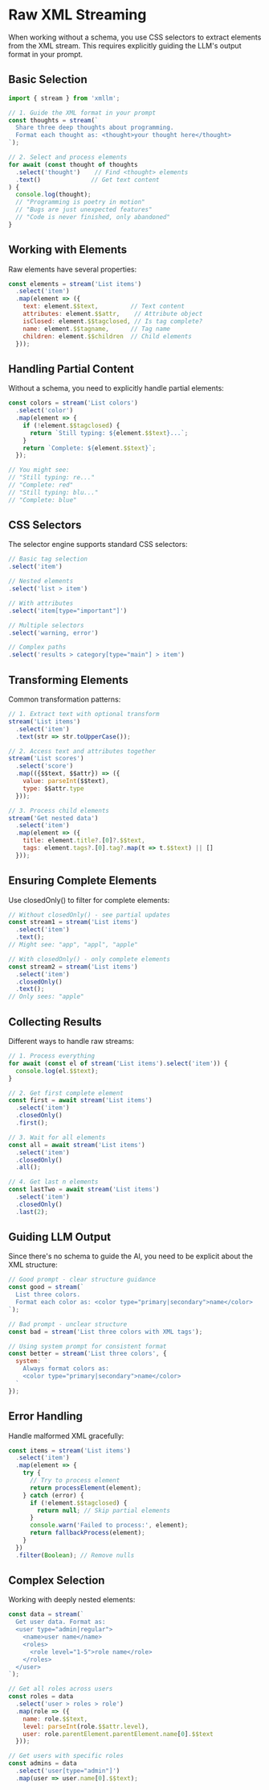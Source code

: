 # Raw XML Streaming

When working without a schema, you use CSS selectors to extract elements from the XML stream. This requires explicitly guiding the LLM's output format in your prompt.

## Basic Selection

```javascript
import { stream } from 'xmllm';

// 1. Guide the XML format in your prompt
const thoughts = stream(`
  Share three deep thoughts about programming.
  Format each thought as: <thought>your thought here</thought>
`);

// 2. Select and process elements
for await (const thought of thoughts
  .select('thought')    // Find <thought> elements
  .text()              // Get text content
) {
  console.log(thought);
  // "Programming is poetry in motion"
  // "Bugs are just unexpected features"
  // "Code is never finished, only abandoned"
}
```

## Working with Elements

Raw elements have several properties:

```javascript
const elements = stream('List items')
  .select('item')
  .map(element => ({
    text: element.$$text,         // Text content
    attributes: element.$$attr,    // Attribute object
    isClosed: element.$$tagclosed, // Is tag complete?
    name: element.$$tagname,      // Tag name
    children: element.$$children  // Child elements
  }));
```

## Handling Partial Content

Without a schema, you need to explicitly handle partial elements:

```javascript
const colors = stream('List colors')
  .select('color')
  .map(element => {
    if (!element.$$tagclosed) {
      return `Still typing: ${element.$$text}...`;
    }
    return `Complete: ${element.$$text}`;
  });

// You might see:
// "Still typing: re..."
// "Complete: red"
// "Still typing: blu..."
// "Complete: blue"
```

## CSS Selectors

The selector engine supports standard CSS selectors:

```javascript
// Basic tag selection
.select('item')

// Nested elements
.select('list > item')

// With attributes
.select('item[type="important"]')

// Multiple selectors
.select('warning, error')

// Complex paths
.select('results > category[type="main"] > item')
```

## Transforming Elements

Common transformation patterns:

```javascript
// 1. Extract text with optional transform
stream('List items')
  .select('item')
  .text(str => str.toUpperCase());

// 2. Access text and attributes together
stream('List scores')
  .select('score')
  .map(({$$text, $$attr}) => ({
    value: parseInt($$text),
    type: $$attr.type
  }));

// 3. Process child elements
stream('Get nested data')
  .select('item')
  .map(element => ({
    title: element.title?.[0]?.$$text,
    tags: element.tags?.[0].tag?.map(t => t.$$text) || []
  }));
```

## Ensuring Complete Elements

Use closedOnly() to filter for complete elements:

```javascript
// Without closedOnly() - see partial updates
const stream1 = stream('List items')
  .select('item')
  .text();
// Might see: "app", "appl", "apple"

// With closedOnly() - only complete elements
const stream2 = stream('List items')
  .select('item')
  .closedOnly()
  .text();
// Only sees: "apple"
```

## Collecting Results

Different ways to handle raw streams:

```javascript
// 1. Process everything
for await (const el of stream('List items').select('item')) {
  console.log(el.$$text);
}

// 2. Get first complete element
const first = await stream('List items')
  .select('item')
  .closedOnly()
  .first();

// 3. Wait for all elements
const all = await stream('List items')
  .select('item')
  .closedOnly()
  .all();

// 4. Get last n elements
const lastTwo = await stream('List items')
  .select('item')
  .closedOnly()
  .last(2);
```

## Guiding LLM Output

Since there's no schema to guide the AI, you need to be explicit about the XML structure:

```javascript
// Good prompt - clear structure guidance
const good = stream(`
  List three colors. 
  Format each color as: <color type="primary|secondary">name</color>
`);

// Bad prompt - unclear structure
const bad = stream('List three colors with XML tags');

// Using system prompt for consistent format
const better = stream('List three colors', {
  system: `
    Always format colors as:
    <color type="primary|secondary">name</color>
  `
});
```

## Error Handling

Handle malformed XML gracefully:

```javascript
const items = stream('List items')
  .select('item')
  .map(element => {
    try {
      // Try to process element
      return processElement(element);
    } catch (error) {
      if (!element.$$tagclosed) {
        return null; // Skip partial elements
      }
      console.warn('Failed to process:', element);
      return fallbackProcess(element);
    }
  })
  .filter(Boolean); // Remove nulls
```

## Complex Selection

Working with deeply nested elements:

```javascript
const data = stream(`
  Get user data. Format as:
  <user type="admin|regular">
    <name>user name</name>
    <roles>
      <role level="1-5">role name</role>
    </roles>
  </user>
`);

// Get all roles across users
const roles = data
  .select('user > roles > role')
  .map(role => ({
    name: role.$$text,
    level: parseInt(role.$$attr.level),
    user: role.parentElement.parentElement.name[0].$$text
  }));

// Get users with specific roles
const admins = data
  .select('user[type="admin"]')
  .map(user => user.name[0].$$text);
``` 